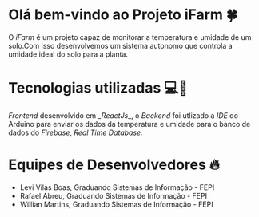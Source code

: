 # Olá bem-vindo ao Projeto **iFarm** 🍀

O _iFarm_ é um projeto capaz de monitorar a temperatura e umidade de um solo.Com isso desenvolvemos um sistema autonomo que controla a umidade ideal do solo para a planta.

# Tecnologias utilizadas 💻📱

_Frontend_ desenvolvido em *_ReactJs*_, o _Backend_ foi utlizado a _IDE_ do Arduino para enviar os dados da temperatura e umidade para o banco de dados do _Firebase_, _Real Time Database._

# Equipes de Desenvolvedores 🔥

* Levi Vilas Boas, Graduando Sistemas de Informação - FEPI
* Rafael Abreu, Graduando Sistemas de Informação - FEPI   
* Willian Martins, Graduando Sistemas de Informação - FEPI
